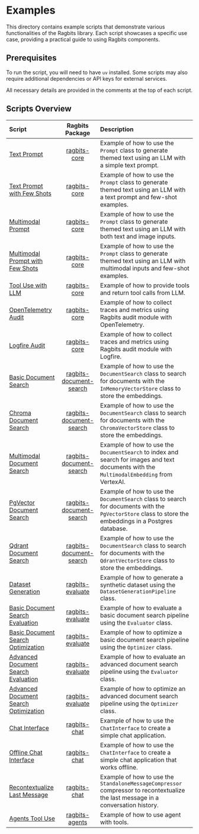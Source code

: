 # Examples

This directory contains example scripts that demonstrate various functionalities of the Ragbits library.
Each script showcases a specific use case, providing a practical guide to using Ragbits components.

## Prerequisites

To run the script, you will need to have `uv` installed.
Some scripts may also require additional dependencies or API keys for external services.

All necessary details are provided in the comments at the top of each script.

## Scripts Overview

| Script                                                                                           |                       Ragbits Package                        | Description                                                                                                                                             |
|:-------------------------------------------------------------------------------------------------|:------------------------------------------------------------:|:--------------------------------------------------------------------------------------------------------------------------------------------------------|
| [Text Prompt](/examples/core/prompt/text.py)                                                     |            [ragbits-core](/packages/ragbits-core)            | Example of how to use the `Prompt` class to generate themed text using an LLM with a simple text prompt.                                                |
| [Text Prompt with Few Shots](/examples/core/prompt/text_with_few_shots.py)                       |            [ragbits-core](/packages/ragbits-core)            | Example of how to use the `Prompt` class to generate themed text using an LLM with a text prompt and few-shot examples.                                 |
| [Multimodal Prompt](/examples/core/prompt/multimodal.py)                                         |            [ragbits-core](/packages/ragbits-core)            | Example of how to use the `Prompt` class to generate themed text using an LLM with both text and image inputs.                                          |
| [Multimodal Prompt with Few Shots](/examples/core/prompt/multimodal_with_few_shots.py)           |            [ragbits-core](/packages/ragbits-core)            | Example of how to use the `Prompt` class to generate themed text using an LLM with multimodal inputs and few-shot examples.                             |
| [Tool Use with LLM](/examples/core/llms/tool_use.py)                                             |            [ragbits-core](/packages/ragbits-core)            | Example of how to provide tools and return tool calls from LLM.                                                                                         |
| [OpenTelemetry Audit](/examples/core/audit/otel.py)                                              |            [ragbits-core](/packages/ragbits-core)            | Example of how to collect traces and metrics using Ragbits audit module with OpenTelemetry.                                                             |
| [Logfire Audit](/examples/core/audit/logfire_.py)                                                |            [ragbits-core](/packages/ragbits-core)            | Example of how to collect traces and metrics using Ragbits audit module with Logfire.                                                                   |
| [Basic Document Search](/examples/document-search/basic.py)                                      | [ragbits-document-search](/packages/ragbits-document-search) | Example of how to use the `DocumentSearch` class to search for documents with the `InMemoryVectorStore` class to store the embeddings.                  |
| [Chroma Document Search](/examples/document-search/chroma.py)                                    | [ragbits-document-search](/packages/ragbits-document-search) | Example of how to use the `DocumentSearch` class to search for documents with the `ChromaVectorStore` class to store the embeddings.                    |
| [Multimodal Document Search](/examples/document-search/multimodal.py)                            | [ragbits-document-search](/packages/ragbits-document-search) | Example of how to use the `DocumentSearch` to index and search for images and text documents with the `MultimodalEmbedding` from VertexAI.              |
| [PgVector Document Search](/examples/document-search/pgvector.py)                                | [ragbits-document-search](/packages/ragbits-document-search) | Example of how to use the `DocumentSearch` class to search for documents with the `PgVectorStore` class to store the embeddings in a Postgres database. |
| [Qdrant Document Search](/examples/document-search/qdrant.py)                                    | [ragbits-document-search](/packages/ragbits-document-search) | Example of how to use the `DocumentSearch` class to search for documents with the `QdrantVectorStore` class to store the embeddings.                    |
| [Dataset Generation](/examples/evaluate/dataset-generator/generate.py)                           |        [ragbits-evaluate](/packages/ragbits-evaluate)        | Example of how to generate a synthetic dataset using the `DatasetGenerationPipeline` class.                                                             |
| [Basic Document Search Evaluation](/examples/evaluate/document-search/basic/evaluate.py)         |        [ragbits-evaluate](/packages/ragbits-evaluate)        | Example of how to evaluate a basic document search pipeline using the `Evaluator` class.                                                                |
| [Basic Document Search Optimization](/examples/evaluate/document-search/basic/optimize.py)       |        [ragbits-evaluate](/packages/ragbits-evaluate)        | Example of how to optimize a basic document search pipeline using the `Optimizer` class.                                                                |
| [Advanced Document Search Evaluation](/examples/evaluate/document-search/advanced/evaluate.py)   |        [ragbits-evaluate](/packages/ragbits-evaluate)        | Example of how to evaluate an advanced document search pipeline using the `Evaluator` class.                                                            |
| [Advanced Document Search Optimization](/examples/evaluate/document-search/advanced/optimize.py) |        [ragbits-evaluate](/packages/ragbits-evaluate)        | Example of how to optimize an advanced document search pipeline using the `Optimizer` class.                                                            |
| [Chat Interface](/examples/chat/chat.py)                                                         |            [ragbits-chat](/packages/ragbits-chat)            | Example of how to use the `ChatInterface` to create a simple chat application.                                                                          |
| [Offline Chat Interface](/examples/chat/offline_chat.py)                                         |            [ragbits-chat](/packages/ragbits-chat)            | Example of how to use the `ChatInterface` to create a simple chat application that works offline.                                                       |
| [Recontextualize Last Message](/examples/chat/recontextualize_message.py)                        |            [ragbits-chat](/packages/ragbits-chat)            | Example of how to use the `StandaloneMessageCompressor` compressor to recontextualize the last message in a conversation history.                       |
| [Agents Tool Use](/examples/agents/tool_use.py)                                                  |          [ragbits-agents](/packages/ragbits-agents)          | Example of how to use agent with tools.                                                                                                                 |